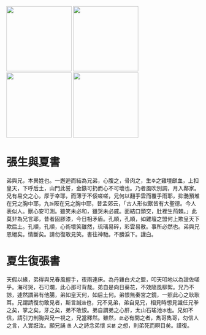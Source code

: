 [//]: # (scanned texts)
<img src="http://library.ctext.org/s1890343/s1890343_0117.png" width="170">
<img src="http://library.ctext.org/s1890343/s1890343_0116.png" width="170">
<img src="http://library.ctext.org/s1890343/s1890343_0115.png" width="170">
<img src="http://library.ctext.org/s1890343/s1890343_0114.png" width="170">

[//]: # (texts)
# 張生與夏書
弟與兄，本異姓也。一邂逅而結為兄弟，心腹之，骨肉之，生`幸`之雞壇獻血，上扣皇天，下呼后土，山門此誓，金鏃可扔而心不可壞也。乃者風吹別調，月入鄰家。兄有易交之心，厚于幸耶，而薄于不佞嗟嗟，兄何以翻手雲而覆手雨耶，抑灔預堆在兄之胸中耶，九`拆`阪在兄之胸中耶，昔孟郊云，「古人形似獸皆有大聖德。今人表似人。獸心安可測。雖笑未必和，雖哭未必戚。面結口頭交，肚裡生荊棘。」此莫非為兄言耶，昔者固膠漆，今日相矛盾。孔順，孔順，如雞壇之盟何上欺皇天下欺后土。孔順，孔順，心術壞笑雖然，琉璃易碎，彩雲易散。事所必然也。弟與兄恩絕矣。情斷矣。請勿復敢見笑。書往神馳。不勝淚下。謹白。

# 夏生復張書
天假以緣，弟得與兄春風握手，夜雨連床。為丹雞白犬之盟，叩天叩地以為證佐嗟乎。海可哭，石可爛，此心那可背哉。弟自是向日葵花，不效隨風柳絮。兄乃不諒，遽然謂弟有他腸，弟如皇天何，如后土何。弟恨無秦宮之鏡，一照此心之耿耿耳。兄謂請復勿敢見者，斯言誠`過`也，兄不見弟，弟自見兄，相見時想見識任兄拳之矣，掌之矣，牙之矣，弟不敢恨。弟自謂弟之心肝，太山石瑤池`冰`也。兄如不信，請引刀剖胸與兄一視之，兄當釋然。雖然，`此`必有間之者，雋哥雋哥，勿信人之言，人實誑汝。願兄誦 `愚` 人之詩念弟懷 `采葛` 之想，則弟死而瞑目矣。謹復。